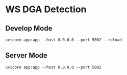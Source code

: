 # WS DGA Detection

## Develop Mode

`uvicorn app:app --host 0.0.0.0 --port 5002 --reload`

## Server Mode

`uvicorn app:app --host 0.0.0.0 --port 5002`